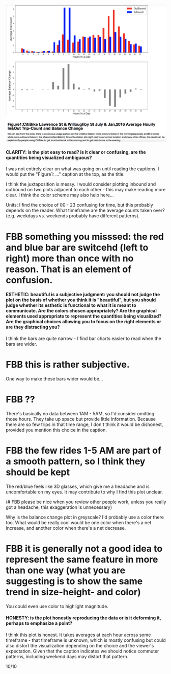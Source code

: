 ![raw canonical github image link](https://github.com/cmoscardi/PUI2017_ch3183/raw/master/HW8_ch3183/HW8_Screenshot.png)


#### CLARITY: is the plot easy to read? is it clear or confusing, are the quantities being visualized ambiguous?
I was not entirely clear on what was going on until reading the captions. I would put the "Figure1: ..." caption at the top, as the title.

I think the juxtaposition is messy. I would consider plotting inbound and outbound on two plots adjacent to each other - this may make reading more clear. I think the color scheme may also help here...

Units: I find the choice of 00 - 23 confusing for time, but this probably depends on the reader. What timeframe are the average counts taken over? (e.g. weekdays vs. weekends probably have different patterns).

# FBB something you misssed: the red and blue bar are switcehd (left to right) more than once with no reason. That is an element of confusion.


#### ESTHETIC: beautiful is a subjective judgment: you should not judge the plot on the basis of whether you think it is "beautiful", but you should judge whether its esthetic is functional to what it is meant to communicate. Are the colors chosen appropriately? Are the graphical elements used appropriate to represent the quantities being visualized? Are the graphical choices allowing you to focus on the right elements or are they distracting you?

I think the bars are quite narrow - I find bar charts easier to read when the bars are wider.
# FBB this is rather subjective. 
One way to make these bars wider would be... 
# FBB ??

There's basically no data between 1AM - 5AM, so I'd consider omitting those hours. They take up space but provide little information. Because there are so few trips in that time range, I don't think it would be dishonest, provided you mention this choice in the caption.

# FBB the few rides 1-5 AM are part of a smooth pattern, so I think they should be kept

The red/blue feels like 3D glasses, which give me a headache and is uncomfortable on my eyes. It may contribute to why I find this plot unclear.

(# FBB please be nice when you review other people work, unless you really got a headache, this exaggeration is unnecessary)

Why is the balance change plot in greyscale? I'd probably use a color there too. What would be really cool would be one color when there's a net increase, and another color when there's a net decrease.
# FBB it is generally not a good idea to represent the same feature in more than one way (what you are suggesting is to show the same trend in size-height- and color)
You could even use color to highlight magnitude.


#### HONESTY: is the plot honestly reproducing the data or is it deforming it, perhaps to emphasize a point?
I think this plot is honest. It takes averages at each hour across some timeframe - that timeframe is unknown, which is mostly confusing but could also distort the visualization depending on the choice and the viewer's expectation. Given that the caption indicates we should notice commuter patterns, including weekend days may distort that pattern.

10/10
